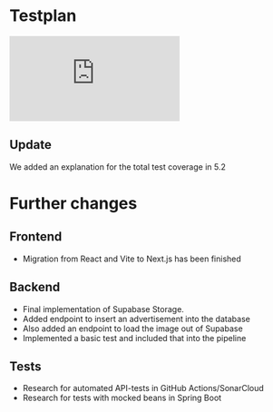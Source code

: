 # Testplan
![TestPlan](https://github.com/dhbw-ka-tinf22b5-dinder/Dinder-SRS/blob/main/testplan.md)

## Update
We added an explanation for the total test coverage in 5.2

# Further changes
## Frontend
- Migration from React and Vite to Next.js has been finished
## Backend
- Final implementation of Supabase Storage.
- Added endpoint to insert an advertisement into the database
- Also added an endpoint to load the image out of Supabase
- Implemented a basic test and included that into the pipeline
## Tests
- Research for automated API-tests in GitHub Actions/SonarCloud
- Research for tests with mocked beans in Spring Boot
